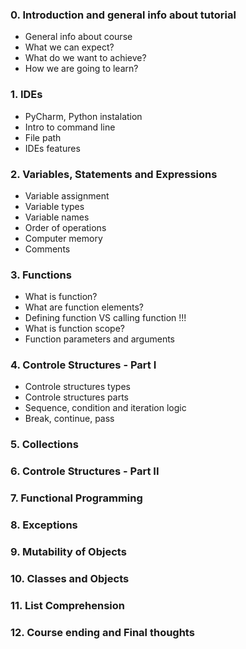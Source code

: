 
### 0. Introduction and general info about tutorial

- General info about course
- What we can expect?
- What do we want to achieve?
- How we are going to learn?

### 1. IDEs

  - PyCharm, Python instalation
  - Intro to command line
  - File path
  - IDEs features

### 2. Variables, Statements and Expressions

  - Variable assignment
  - Variable types
  - Variable names
  - Order of operations
  - Computer memory
  - Comments

### 3. Functions

  - What is function?
  - What are function elements?
  - Defining function VS calling function !!!
  - What is function scope?
  - Function parameters and arguments

### 4. Controle Structures - Part I

  - Controle structures types
  - Controle structures parts
  - Sequence, condition and iteration logic
  - Break, continue, pass


### 5. Collections

### 6. Controle Structures - Part II

### 7. Functional Programming

### 8. Exceptions

### 9. Mutability of Objects

### 10. Classes and Objects

### 11. List Comprehension

### 12. Course ending and Final thoughts
